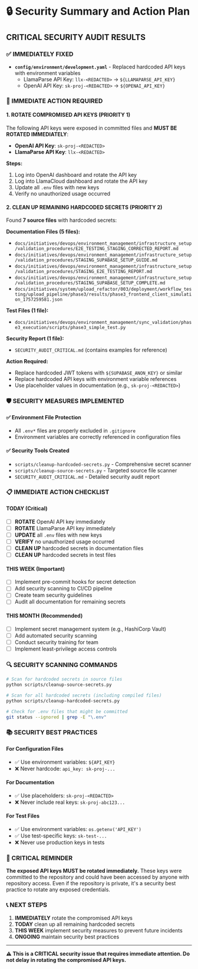 # 🔒 Security Summary and Action Plan

## **CRITICAL SECURITY AUDIT RESULTS**

### **✅ IMMEDIATELY FIXED**
- **`config/environment/development.yaml`** - Replaced hardcoded API keys with environment variables
  - LlamaParse API Key: `llx-<REDACTED>` → `${LLAMAPARSE_API_KEY}`
  - OpenAI API Key: `sk-proj-<REDACTED>` → `${OPENAI_API_KEY}`

### **🚨 IMMEDIATE ACTION REQUIRED**

#### **1. ROTATE COMPROMISED API KEYS** (PRIORITY 1)
The following API keys were exposed in committed files and **MUST BE ROTATED IMMEDIATELY**:

- **OpenAI API Key**: `sk-proj-<REDACTED>`
- **LlamaParse API Key**: `llx-<REDACTED>`

**Steps:**
1. Log into OpenAI dashboard and rotate the API key
2. Log into LlamaCloud dashboard and rotate the API key
3. Update all `.env` files with new keys
4. Verify no unauthorized usage occurred

#### **2. CLEAN UP REMAINING HARDCODED SECRETS** (PRIORITY 2)
Found **7 source files** with hardcoded secrets:

**Documentation Files (5 files):**
- `docs/initiatives/devops/environment_management/infrastructure_setup/validation_procedures/E2E_TESTING_STAGING_CORRECTED_REPORT.md`
- `docs/initiatives/devops/environment_management/infrastructure_setup/validation_procedures/STAGING_SUPABASE_SETUP_GUIDE.md`
- `docs/initiatives/devops/environment_management/infrastructure_setup/validation_procedures/STAGING_E2E_TESTING_REPORT.md`
- `docs/initiatives/devops/environment_management/infrastructure_setup/validation_procedures/STAGING_SUPABASE_SETUP_COMPLETE.md`
- `docs/initiatives/system/upload_refactor/003/deployment/workflow_testing/upload_pipeline/phase3/results/phase3_frontend_client_simulation_1757259581.json`

**Test Files (1 file):**
- `docs/initiatives/devops/environment_management/sync_validation/phase3_execution/scripts/phase3_simple_test.py`

**Security Report (1 file):**
- `SECURITY_AUDIT_CRITICAL.md` (contains examples for reference)

**Action Required:**
- Replace hardcoded JWT tokens with `${SUPABASE_ANON_KEY}` or similar
- Replace hardcoded API keys with environment variable references
- Use placeholder values in documentation (e.g., `sk-proj-<REDACTED>`)

### **🛡️ SECURITY MEASURES IMPLEMENTED**

#### **✅ Environment File Protection**
- All `.env*` files are properly excluded in `.gitignore`
- Environment variables are correctly referenced in configuration files

#### **✅ Security Tools Created**
- `scripts/cleanup-hardcoded-secrets.py` - Comprehensive secret scanner
- `scripts/cleanup-source-secrets.py` - Targeted source file scanner
- `SECURITY_AUDIT_CRITICAL.md` - Detailed security audit report

### **📋 IMMEDIATE ACTION CHECKLIST**

#### **TODAY (Critical)**
- [ ] **ROTATE** OpenAI API key immediately
- [ ] **ROTATE** LlamaParse API key immediately
- [ ] **UPDATE** all `.env` files with new keys
- [ ] **VERIFY** no unauthorized usage occurred
- [ ] **CLEAN UP** hardcoded secrets in documentation files
- [ ] **CLEAN UP** hardcoded secrets in test files

#### **THIS WEEK (Important)**
- [ ] Implement pre-commit hooks for secret detection
- [ ] Add security scanning to CI/CD pipeline
- [ ] Create team security guidelines
- [ ] Audit all documentation for remaining secrets

#### **THIS MONTH (Recommended)**
- [ ] Implement secret management system (e.g., HashiCorp Vault)
- [ ] Add automated security scanning
- [ ] Conduct security training for team
- [ ] Implement least-privilege access controls

### **🔍 SECURITY SCANNING COMMANDS**

```bash
# Scan for hardcoded secrets in source files
python scripts/cleanup-source-secrets.py

# Scan for all hardcoded secrets (including compiled files)
python scripts/cleanup-hardcoded-secrets.py

# Check for .env files that might be committed
git status --ignored | grep -E "\.env"
```

### **📚 SECURITY BEST PRACTICES**

#### **For Configuration Files**
- ✅ Use environment variables: `${API_KEY}`
- ❌ Never hardcode: `api_key: sk-proj-...`

#### **For Documentation**
- ✅ Use placeholders: `sk-proj-<REDACTED>`
- ❌ Never include real keys: `sk-proj-abc123...`

#### **For Test Files**
- ✅ Use environment variables: `os.getenv('API_KEY')`
- ✅ Use test-specific keys: `sk-test-...`
- ❌ Never use production keys in tests

### **🚨 CRITICAL REMINDER**

**The exposed API keys MUST be rotated immediately.** These keys were committed to the repository and could have been accessed by anyone with repository access. Even if the repository is private, it's a security best practice to rotate any exposed credentials.

### **📞 NEXT STEPS**

1. **IMMEDIATELY** rotate the compromised API keys
2. **TODAY** clean up all remaining hardcoded secrets
3. **THIS WEEK** implement security measures to prevent future incidents
4. **ONGOING** maintain security best practices

---

**⚠️ This is a CRITICAL security issue that requires immediate attention. Do not delay in rotating the compromised API keys.**
